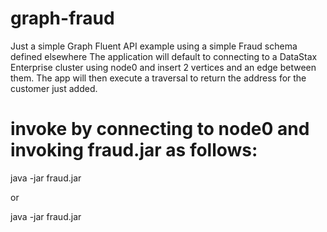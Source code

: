 # graph-fraud
Just a simple Graph Fluent API example using a simple Fraud schema defined elsewhere
The application will default to connecting to a DataStax Enterprise cluster using node0 and
insert 2 vertices and an edge between them.  The app will then execute a traversal to return the
address for the customer just added.

# invoke by connecting to node0 and invoking fraud.jar as follows:

java -jar fraud.jar

or

java -jar fraud.jar  <ip address>
